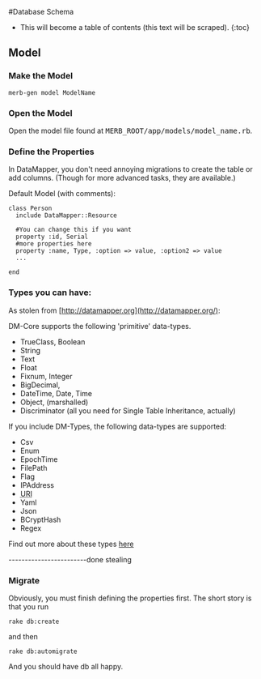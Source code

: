 #Database Schema

* This will become a table of contents (this text will be scraped).
{:toc}

## Model

### Make the Model
    merb-gen model ModelName

### Open the Model

Open the model file found at <tt>MERB_ROOT/app/models/model_name.rb</tt>. 

### Define the Properties

In DataMapper, you don't need annoying migrations to create the table or add columns. (Though for more advanced tasks, they are available.) 

Default Model (with comments): 
    
    class Person
      include DataMapper::Resource
      
      #You can change this if you want
      property :id, Serial
      #more properties here
      property :name, Type, :option => value, :option2 => value
      ... 
      
    end

### Types you can have:
As stolen from [http://datamapper.org](http://datamapper.org/):

DM-Core supports the following 'primitive' data-types.

<ul>
<li class="level1"><div class="li"> TrueClass, Boolean</div>
</li>
<li class="level1"><div class="li"> String</div>
</li>
<li class="level1"><div class="li"> Text</div>

</li>
<li class="level1"><div class="li"> Float</div>
</li>
<li class="level1"><div class="li"> Fixnum, Integer</div>
</li>
<li class="level1"><div class="li"> BigDecimal,</div>
</li>
<li class="level1"><div class="li"> DateTime, Date, Time</div>
</li>

<li class="level1"><div class="li"> Object, (marshalled)</div>
</li>
<li class="level1"><div class="li"> Discriminator (all you need for Single Table Inheritance, actually)</div>
</li>
</ul>


If you include DM-Types, the following data-types are supported:

<ul>
<li class="level1"><div class="li"> Csv</div>

</li>
<li class="level1"><div class="li"> Enum</div>
</li>
<li class="level1"><div class="li"> EpochTime</div>
</li>
<li class="level1"><div class="li"> FilePath</div>
</li>
<li class="level1"><div class="li"> Flag</div>
</li>

<li class="level1"><div class="li"> IPAddress</div>
</li>
<li class="level1"><div class="li"> <acronym title="Uniform Resource Identifier">URI</acronym></div>
</li>
<li class="level1"><div class="li"> Yaml</div>
</li>
<li class="level1"><div class="li"> Json</div>
</li>
<li class="level1"><div class="li"> BCryptHash</div>

</li>
<li class="level1"><div class="li"> Regex</div>
</li>
</ul>

Find out more about these types <a href="http://datamapper.org/doku.php?id=dm-more:dm-types" class="wikilink1" title="dm-more:dm-types">here</a>

------------------------done stealing

### Migrate

Obviously, you must finish defining the properties first. 
The short story is that you run

    rake db:create
and then

    rake db:automigrate
And you should have db all happy. 